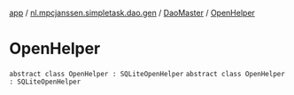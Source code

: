 [app](../../../index.md) / [nl.mpcjanssen.simpletask.dao.gen](../../index.md) / [DaoMaster](../index.md) / [OpenHelper](.)

# OpenHelper

`abstract class OpenHelper : SQLiteOpenHelper`
`abstract class OpenHelper : SQLiteOpenHelper`